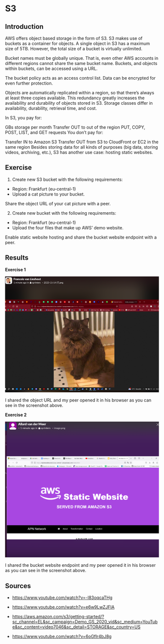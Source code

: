 # S3
## Introduction
AWS offers object based storage in the form of S3. S3 makes use of buckets as a container for objects. A single object in S3 has a maximum size of 5TB. However, the total size of a bucket is virtually unlimited.

Bucket names must be globally unique. That is, even other AWS accounts in different regions cannot share the same bucket name. Buckets, and objects within buckets, can be accessed using a URL.


The bucket policy acts as an access control list. Data can be encrypted for even further protection.


Objects are automatically replicated within a region, so that there’s always at least three copies available. This redundancy greatly increases the availability and durability of objects stored in S3.
Storage classes differ in availability, durability, retrieval time, and cost.

In S3, you pay for:

GBs storage per month
Transfer OUT to out of the region
PUT, COPY, POST, LIST, and GET requests
You don’t pay for:

Transfer IN to Amazon S3
Transfer OUT from S3 to CloudFront or EC2 in the same region
Besides storing data for all kinds of purposes (big data, storing videos, archiving, etc.), S3 has another use case: hosting static websites.

## Exercise
1. Create new S3 bucket with the following requirements:

- Region: Frankfurt (eu-central-1)
- Upload a cat picture to your bucket.

Share the object URL of your cat picture with a peer. 

2. Create new bucket with the following requirements:

- Region: Frankfurt (eu-central-1)
- Upload the four files that make up AWS’ demo website.

Enable static website hosting and share the bucket website endpoint with a peer. 

## Results
**Exercise 1**

![PrnScr](/00_includes/04_AWS1/3_SS_peer.png)

I shared the object URL and my peer opened it in his browser as you can see in the screenshot above.

**Exercise 2**

![PrnScr](/00_includes/04_AWS1/4_SS2_peer.png)

I shared the bucket website endpoint and my peer opened it in his browser as you can see in the screenshot above.

## Sources
- https://www.youtube.com/watch?v=-l83oqcaTHg

- https://www.youtube.com/watch?v=e6w9LwZJFIA

- https://aws.amazon.com/s3/getting-started/?sc_channel=EL&sc_campaign=Demo_GS_2020_vid&sc_medium=YouTube&sc_content=video7046&sc_detail=STORAGE&sc_country=US

- https://www.youtube.com/watch?v=6oGfIr4bJ8g
